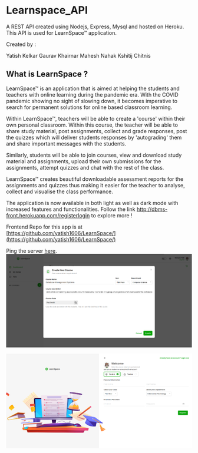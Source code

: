 # Learnspace_API

A REST API created using Nodejs, Express, Mysql and hosted on Heroku.
This API is used for LearnSpace™ application.

Created by :

Yatish Kelkar
Gaurav Khairnar
Mahesh Nahak
Kshitij Chitnis

## What is LearnSpace ?

LearnSpace™ is an application that is aimed at helping the students and teachers with online learning during the pandemic era. With the COVID pandemic showing no sight of slowing down, it becomes imperative to search for permanent solutions for online based classroom learning.

Within LearnSpace™, teachers will be able to create a 'course' within their own personal classroom. Within this course, the teacher will be able to share study material, post assignments, collect and grade responses, post the quizzes which will deliver students responses by 'autograding' them and share important messages with the students.

Similarly, students will be able to join courses, view and download study material and assignments, upload their own submissions for the assignments, attempt quizzes and chat with the rest of the class.

LearnSpace™ creates beautiful downloadable assessment reports for the assignments and quizzes thus making it easier for the teacher to analyse, collect and visualise the class performance.

The application is now available in both light as well as dark mode with increased features and functionalities. Follow the link http://dbms-front.herokuapp.com/registerlogin to explore more !


Frontend Repo for this app is at [https://github.com/yatish1606/LearnSpace/](https://github.com/yatish1606/LearnSpace/)

Ping the server [here](https://dbms-back.herokuapp.com/foo).
![Registration screen image ](images/1.png?raw=true "Registration Screen")

![Course screen image](images/2.png?raw=true "Course Screen")
